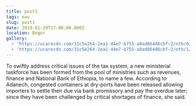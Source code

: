 ```yaml
---
title: post1
tags: nav
slug: post1
date: 2019-01-29T17:00:00.000Z
location: Bogor
gallery:
  - 'https://ucarecdn.com/31c5e264-2ea1-44e7-b755-a8ad864d6cbf~2/nth/0/'
  - 'https://ucarecdn.com/31c5e264-2ea1-44e7-b755-a8ad864d6cbf~2/nth/1/'
---
```

To swiftly address critical issues of the tax system, a new ministerial taskforce has been formed from the pool of ministries such as revenues, finance and National Bank of Ethiopia, to name a few. According to Adanech, congested containers at dry-ports have been released allowing importers to settle their due via bank promissory and pay the overdue later; since they have been challenged by critical shortages of finance, she said.
